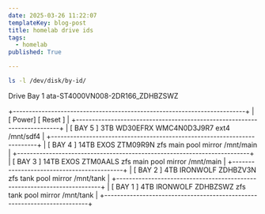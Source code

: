 ```yaml
---
date: 2025-03-26 11:22:07
templateKey: blog-post
title: homelab drive ids
tags:
  - homelab
published: True

---
```


``` bash
ls -l /dev/disk/by-id/
```

Drive Bay 1
ata-ST4000VN008-2DR166_ZDHBZSWZ

+-------------------------------------------------------------------------+
| [ Power]  [ Reset ]                                                     |
+-------------------------------------------------------------------------+
| [ BAY 5 ]  3TB WD30EFRX WMC4N0D3J9R7 ext4 /mnt/sdf4                     |
+-------------------------------------------------------------------------+
| [ BAY 4 ]  14TB EXOS ZTM09R9N zfs main pool mirror /mnt/main            |
+-------------------------------------------------------------------------+
| [ BAY 3 ]  14TB EXOS ZTM0AALS zfs main pool mirror /mnt/main            |
+-------------------------------------------+
| [ BAY 2 ]  4TB IRONWOLF ZDHBZV3N zfs tank pool mirror /mnt/tank         |
+-------------------------------------------------------------------------+
| [ BAY 1 ]  4TB IRONWOLF ZDHBZSWZ zfs tank pool mirror /mnt/tank         |
+-------------------------------------------------------------------------+
